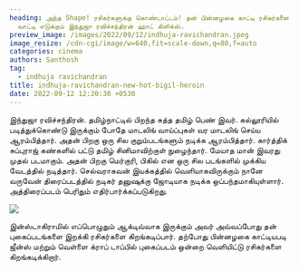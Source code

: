 ```yaml
---
heading: அந்த Shape! ரசிகர்களுக்கு கொண்டாட்டம்! தன் பின்னழகை காட்டி ரசிகர்களை
  வாட்டி எடுக்கும் இந்துஜா ரவிச்சந்திரன் ஹாட் கிளிக்ஸ்.
preview_image: /images/2022/09/12/indhuja-ravichandran.jpeg
image_resize: /cdn-cgi/image/w=640,fit=scale-down,q=80,f=auto
categories: cinema
authors: Santhosh
tag:
  - indhuja ravichandran
title: indhuja-ravichandran-new-hot-bigil-heroin
date: 2022-09-12 12:20:30 +0530
---
```

இந்துஜா ரவிச்சந்திரன். தமிழ்நாட்டில் பிறந்த சுத்த தமிழ் பெண் இவர். கல்லூரியில் படித்துக்கொண்டு இருக்கும் போதே மாடலிங் வாய்ப்புகள் வர மாடலிங் செய்ய ஆரம்பித்தார். அதன் பிறகு ஒரு சில குறும்படங்களும் நடிக்க ஆரம்பித்தார். கார்த்திக் சுப்புராஜ் கண்களில் பட்டு தமிழ் சினிமாவிற்குள் நுழைந்தார். மேயாத மான் இவரது முதல் படமாகும். அதன் பிறகு மெர்குரி, பிகில் என ஒரு சில படங்களில் முக்கிய வேடத்தில் நடித்தார். செல்வராகவன் இயக்கத்தில் வெளியாகவிருக்கும் நானே வருவேன் திரைப்படத்தில் நடிகர் தனுஷுக்கு ஜோடியாக நடிக்க ஒப்பந்தமாகியுள்ளார். அத்திரைப்படம் பெரிதும் எதிர்பார்க்கப்படுகிறது.

![](/images/2022/09/12/indhuja-ravichandran-new-hot-bigil-heroin.jpeg)

இன்ஸ்டாகிராமில் எப்பொழுதும் ஆக்டிவ்வாக இருக்கும் அவர் அவ்வப்போது தன் புகைப்படங்களை இறக்கி ரசிகர்களை கிறங்கடிப்பார். தற்போது பின்னழகை காட்டியபடி ஜீன்ஸ் மற்றும் வெள்ளை க்ராப் டாப்பில் புகைப்படம் ஒன்றை வெளியிட்டு ரசிகர்களை கிறங்கடிக்கிறார்.